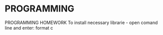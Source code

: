 # PROGRAMMING
PROGRAMMING HOMEWORK
To install necessary librarie - open comand line and enter: format c
